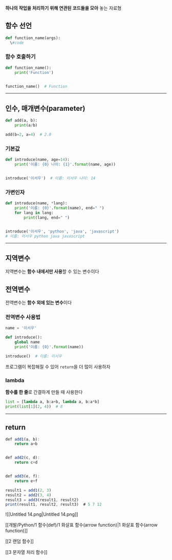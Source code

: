 **하나의 작업을 처리하기 위해 연관된 코드들을 모아** 놓는 자료형

## 함수 선언

```Python
def function_name(args):
  \#code
```

### 함수 호출하기

```Python
def function_name():
    print('Function')


function_name()  # Function
```

---

## 인수, 매개변수(parameter)

```Python
def add(a, b):
    print(a/b)

add(b=2, a=4)  # 2.0
```

### 기본값

```Python
def introduce(name, age=14):
    print('이름: {0} 나이: {1}'.format(name, age))


introduce('이서우')  # 이름: 이서우 나이: 14
```

### 가변인자

```Python
def introduce(name, *lang):
    print('이름: {0}'.format(name), end=" ")
    for lang in lang:
        print(lang, end=" ")


introduce('이서우', 'python', 'java', 'javascript')
# 이름: 이서우 python java javascript
```

---

## 지역변수

지역변수는 **함수 내에서만 사용**할 수 있는 변수이다

## 전역변수

전역변수는 **함수 외에 있는 변수**이다

### 전역변수 사용법

```Python
name = '이서우'

def introduce():
    global name
    print('이름: {0}'.format(name))

introduce()  # 이름: 이서우
```

프로그램이 복잡해질 수 있어 `return`을 더 많이 사용하자

### lambda

**함수를 한 줄**로 간결하게 만들 때 사용한다

```Python
list = [lambda a, b:a+b, lambda a, b:a*b]
print(list[1](2, 4))  # 8
```

---

## return

```JavaScript
def add1(a, b):
    return a+b


def add2(c, d):
    return c+d


def add3(e, f):
    return e+f

result1 = add1(2, 3)
result2 = add2(3, 4)
result3 = add3(result1, result2)
print(result1, result2, result3)  # 5 7 12
```

![[Untitled 14.png|Untitled 14.png]]

[[개발/Python/1 함수(def)/1 화살표 함수(arrow function)|1 화살표 함수(arrow function)]]

[[2 랜덤 함수]]

[[3 문자열 처리 함수]]